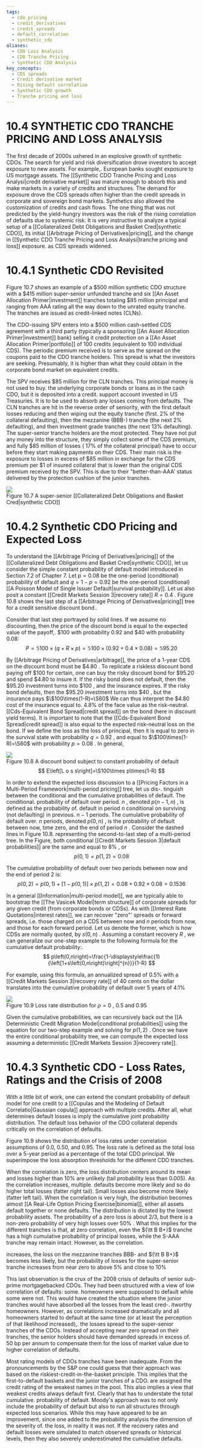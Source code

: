 ```yaml
---
tags:
  - cdo_pricing
  - credit_derivatives
  - credit_spreads
  - default_correlation
  - synthetic_cdo
aliases:
  - CDO Loss Analysis
  - CDO Tranche Pricing
  - Synthetic CDO Analysis
key_concepts:
  - CDS spreads
  - Credit derivative market
  - Rising default correlation
  - Synthetic CDO growth
  - Tranche pricing and loss
---
```


# 10.4  SYNTHETIC CDO TRANCHE PRICING AND LOSS ANALYSIS  

The first decade of 2000s ushered in an explosive growth of synthetic CDOs. The search for yield and risk diversification drove investors to accept exposure to new assets. For example,. European banks sought exposure to US mortgage assets. The [[Synthetic CDO Tranche Pricing and Loss Analysi|credit derivative market]] was mature enough to absorb this and make markets in a variety of credits and structures. The demand for exposure drove the CDS spreads often higher than the credit spreads in corporate and sovereign bond markets. Synthetics also allowed the customization of credits and cash flows. The one thing that was not predicted by the yield-hungry investors was the risk of the rising correlation of defaults due to systemic risk. It is very instructive to analyze a typical setup of a [[Collateralized Debt Obligations and Basket Cred|synthetic CDO]], its initial [[Arbitrage Pricing of Derivatives|pricing]], and the change in [[Synthetic CDO Tranche Pricing and Loss Analysi|tranche pricing and loss]] exposure. as CDS spreads widened.  

# 10.4.1 Synthetic CDO Revisited  

Figure 10.7 shows an example of a $\$500$ million synthetic CDO structure with a $\$415$ million super-senior unfunded tranche and six [[An Asset Allocation Primer|investment]] tranches totaling $\$85$ million principal and ranging from AAA rating all the way down to the unrated equity tranche. The tranches are issued as credit-linked notes (CLNs).  

The CDO-issuing SPV enters into a $\$500$ million cash-settled CDS agreement with a third party (typically a sponsoring [[An Asset Allocation Primer|investment]] bank) selling it credit protection on a [[An Asset Allocation Primer|portfolio]] of 100 credits (equivalent to 100 individual CDS). The periodic premium received is to serve as the spread on the coupons paid to the CDO tranche holders. This spread is what the investors are seeking. Presumably, it is higher than what they could obtain in the corporate bond market on equivalent credits.  

The SPV receives $\$85$ million for the CLN tranches. This principal money is not used to buy. the underlying corporate bonds or loans as in the cash CDO, but it is deposited into a credit. support account invested in US Treasuries. It is to be used to absorb any losses coming from defaults. The CLN tranches are hit in the reverse order of seniority, with the first default losses reducing and then wiping out the equity tranche (first. $2\%$ of the collateral defaulting), then the mezzanine (BBB-) tranche (the next $2\%$ defaulting), and then investment grade tranches (the next $13\%$ defaulting). The super-senior tranche holders are the most protected. They have not put any money into the structure, they simply collect some of the CDS premium, and fully $\$85$ million of losses ( $17\%$ of the collateral principal) have to occur before they start making payments on their CDS. Their main risk is the exposure to losses in excess of $\$85$ million in exchange for the CDS premium per $\$1$ of insured collateral that is lower than the original CDS premium received by the SPV. This is due to their "better-than-AAA' status delivered by the protection cushion of the junior tranches.  

![](94dcfac8182184b589a76090556496ac997b31f92ae45efc76cc9c29e65de935.jpg)  
Figure 10.7 A super-senior [[Collateralized Debt Obligations and Basket Cred|synthetic CDO]]  

# 10.4.2 Synthetic CDO Pricing and Expected Loss  

To understand the [[Arbitrage Pricing of Derivatives|pricing]] of the [[Collateralized Debt Obligations and Basket Cred|synthetic CDO]], let us consider the simple constant probability of default model introduced in Section 7.2 of Chapter 7. Let $p=0.08$ be the one-period (conditional) probability of default and $q=1-p=0.92$ be the one-period (conditional) [[A Poisson Model of Single Issuer Default|survival probability]]. Let us also posit a constant [[Credit Markets Session 3|recovery rate]] $R=0.4$ . Figure 10.8 shows the last step of a [[Arbitrage Pricing of Derivatives|pricing]] tree for a credit sensitive discount bond..  

Consider that last step portrayed by solid lines. If we assume no discounting, then the price of the discount bond is equal to the expected value of the payoff,. $\$100$ with probability 0.92 and $\$40$ with probability 0.08:  
$$
P=\mathbb{5}100\times(q+R\times p)=\mathbb{5}100\times(0.92+0.4\times0.08)=\mathbb{5}95.20
$$  

By [[Arbitrage Pricing of Derivatives|arbitrage]], the price of a 1-year CDS on the discount bond must be $\$4.80$ . To replicate a riskless discount bond paying off $\$100$ for certain, one can buy the risky discount bond for $\$95.20$ and spend $\$4.80$ to insure it. If the risky bond does not default, then the $\$95.20$ investment turns into $\$100$ , and the insurance expires. If the risky bond defaults, then the $\$95.20$ investment turns into $\$40$ , but the insurance pays $\$100\times(1-R)=\S60$ We can thus interpret the $\$4.80$ cost of the insurance equal to. $4.8\%$ of the face value as the risk-neutral. [[Cds-Equivalent Bond Spread|credit spread]] on the bond (here in discount yield terms). It is important to note that the [[Cds-Equivalent Bond Spread|credit spread]] is also equal to the expected risk-neutral loss on the bond. If we define the loss as the loss of principal, then it is equal to zero in the survival state with probability $q=0.92$ , and equal to $\$100\times(1-R)=\S60$ with probability $p=0.08$ . In general,  

![](5a5e1691b4a07f1f70fd3bf6386321091f7d4236fca1e8a2c5a0114e1284efa9.jpg)  
Figure 10.8 A discount bond subject to constant probability of default  
$$
E\left[L o s s\right]=\S100\times p\times(1-R)
$$  

In order to extend the expected loss discussion to a [[Pricing Factors in a Multi-Period Framework|multi-period pricing]] tree, let us dis-. tinguish between the conditional and the cumulative probabilities of default. The conditional. probability of default over period. $n$ , denoted $p(n-1,n)$ , is defined as the probability of. default in period $n$ conditional on surviving (not defaulting) in previous. $n-1$ periods. The cumulative probability of default over. $n$ periods, denoted $p(0,n)$ , is the probability of default between now, time zero, and the end of period $n$ . Consider the dashed lines in Figure 10.8. representing the second-to-last step of a multi-period tree. In the Figure, both conditional [[Credit Markets Session 3|default probabilities]] are the same and equal to $8\%$ , or  
$$
p\left(0,1\right)=p\left(1,2\right)=0.08
$$  

The cumulative probability of default over two periods between now and the end of period 2 is:  
$$
p\left(0,2\right)=p\left(0,1\right)+[1-p\left(0,1\right)]\times p\left(1,2\right)=0.08+0.92\times0.08=0.1536
$$  

In a general [[Information|multi-period model]], we are typically able to bootstrap the [[The Vasicek Model|term structure]] of corporate spreads for any given credit (from corporate bonds or CDSs). As with [[Interest Rate Quotations|interest rates]], we can recover "zero"' spreads or forward spreads, i.e. those charged on a CDS between now and $n$ periods from now, and those for each forward period. Let us denote the former, which is how CDSs are normally quoted, by $s(0,n)$ . Assuming a constant recovery $R$ , we can generalize our one-step example to the following formula for the cumulative default probability:.  
$$
p\left(0,n\right)=\frac{1-\displaystyle\frac{1}{\left[1+s\left(0,n\right)\right]^{n}}}{1-R}
$$  

For example, using this formula, an annualized spread of $0.5\%$ with a [[Credit Markets Session 3|recovery rate]] of 40 cents on the dollar translates into the cumulative probability of default over 5 years of $4.1\%$  

![](3cd4a0b0becda609a0e5b96954053da8e3fc35634998a3cd59189e2ca06e588e.jpg)  
Figure 10.9 Loss rate distribution for $\rho=0$ , 0.5 and 0.95  

Given the cumulative probabilities, we can recursively back out the [[A Deterministic Credit Migration Model|conditional probabilities]] using the equation for our two-step example and solving for $p\left(1,2\right)$ . Once we have the entire conditional probability tree, we can compute the expected loss assuming a deterministic [[Credit Markets Session 3|recovery rate]].  

# 10.4.3 Synthetic CDO - Loss Rates, Ratings and the Crisis of 2008  

With a little bit of work, one can extend the constant probability of default model for one credit to a [[Copulas and the Modeling of Default Correlatio|Gaussian copula]] approach with multiple credits. After all, what determines default losses is imply the cumulative joint probability distribution. The default loss behavior of the CDO collateral depends critically on the correlation of defaults.  

Figure 10.9 shows the distribution of loss rates under correlation assumptions of 0.0, 0.50, and 0.95. The loss rate is defined as the total loss over a 5-year period as a percentage of the total CDO principal. We superimpose the loss absorption thresholds for the different CDO tranches.  

When the correlation is zero, the loss distribution centers around its mean and losses higher than $10\%$ are unlikely (tail probability less than 0.005). As the correlation increases, multiple. defaults become more likely and so do higher total losses (fatter right tail). Small losses also become more likely (fatter left tail). When the correlation is very high, the distribution becomes almost [[A Real-Life Option Pricing Exercise|binomial]], either all assets default together or none defaults. The distribution is dictated by the lowest probability assets. The probability of a zero loss is about 2/3, but there is a non-zero probability of very high losses over $50\%$ . What this implies for the different tranches is that, at zero correlation, even the ${\tt B B+}$ tranche has a high cumulative probability of principal losses, while the S-AAA tranche may remain intact. However, as the correlation.  

increases, the loss on the mezzanine tranches BBB- and ${\tt B B+}$ becomes less likely, but the probability of losses for the super-senior tranche increases from near zero to above $5\%$ and close to $10\%$  

This last observation is the crux of the 2008 crisis of defaults of senior sub-prime mortgagebacked CDOs. They had been structured with a view of low correlation of defaults: some. homeowners were supposed to default while some were not. This would have created the situation where the junior tranches would have absorbed all the losses from the least cred-. itworthy homeowners. However, as correlations increased dramatically and all homeowners started to default at the same time (or at least the perception of that likelihood increased),. the losses spread to the super-senior tranches of the CDOs. Instead of accepting near zero spread on their tranches, the senior holders should have demanded spreads in excess of. 50 bp per annum to compensate them for the loss of market value due to higher correlation of defaults.  

Most rating models of CDOs tranches have been inadequate. From the pronouncements by the S&P one could guess that their approach was based on the riskiest-credit-in-the-basket principle. This implies that the first-to-default baskets and the junior tranches of a CDO. are assigned the credit rating of the weakest names in the pool. This also implies a view that weakest credits always default first. Clearly that has to understate the total cumulative. probability of default. Moody's approach was to not only include the probability of default but also to run all structures through expected loss scenarios. While this may have appeared to be an improvement, since one added to the probability analysis the dimension of the severity of. the loss, in reality it was not. If the recovery rates and default losses were simulated to match observed spreads or historical levels, then they also severely underestimated the cumulative defaults.  